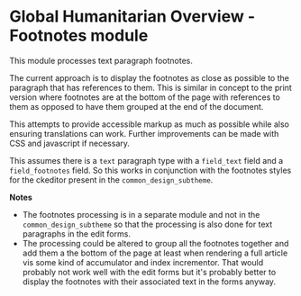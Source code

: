 Global Humanitarian Overview - Footnotes module
===============================================

This module processes text paragraph footnotes.

The current approach is to display the footnotes as close as possible to the
paragraph that has references to them. This is similar in concept to the print
version where footnotes are at the bottom of the page with references to them as
opposed to have them grouped at the end of the document.

This attempts to provide accessible markup as much as possible while also
ensuring translations can work. Further improvements can be made with CSS and
javascript if necessary.

This assumes there is a `text` paragraph type with a `field_text` field and a
`field_footnotes` field. So this works in conjunction with the footnotes styles
for the ckeditor present in the `common_design_subtheme`.

**Notes**

- The footnotes processing is in a separate module and not in the
  `common_design_subtheme` so that the processing is also done for text paragraphs
  in the edit forms.
- The processing could be altered to group all the footnotes together and add
  them a the bottom of the page at least when rendering a full article vis some
  kind of accumulator and index incrementor. That would probably not work well
  with the edit forms but it's probably better to display the footnotes with
  their associated text in the forms anyway.
